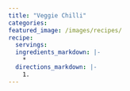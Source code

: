 ```yaml
---
title: "Veggie Chilli"
categories:
featured_image: /images/recipes/
recipe:
  servings: 
  ingredients_markdown: |-
    *
  directions_markdown: |-
    1.
---
```


